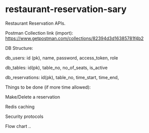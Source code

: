 # restaurant-reservation-sary

Restaurant Reservation APIs.

Postman Collection link (import): https://www.getpostman.com/collections/82394d3d16385781f4b2

DB Structure:

db_users: id (pk), name, password, access_token, role


db_tables: id(pk), table_no, no_of_seats, is_active


db_reservations: id(pk), table_no, time_start, time_end, 



Things to be done (if more time allowed):


Make/Delete a reservation

Redis caching

Security protocols

Flow chart
..
